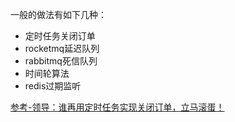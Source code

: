 一般的做法有如下几种：

- 定时任务关闭订单
- rocketmq延迟队列
- rabbitmq死信队列
- 时间轮算法
- redis过期监听

[参考-领导：谁再用定时任务实现关闭订单，立马滚蛋！](https://www.toutiao.com/article/7188417748442989117/)